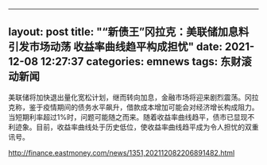 
---
layout: post
title: "“新债王”冈拉克：美联储加息料引发市场动荡 收益率曲线趋平构成担忧"
date: 2021-12-08 12:27:37
categories: emnews
tags: 东财滚动新闻
---

美联储将加快退出量化宽松计划，继而转向加息，金融市场将迎来剧烈震荡。冈拉克称，鉴于疫情期间的债务水平飙升，借款成本增加可能会对经济增长构成阻力。当短期利率超过1%时，问题可能随之而来。随着收益率曲线趋平，债市已显现不利迹象。目前，收益率曲线处于历史低位，使收益率曲线趋平成为令人担忧的双重讯号。

<http://finance.eastmoney.com/news/1351,202112082206891482.html>